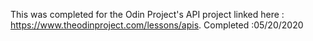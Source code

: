 This was completed for the Odin Project's API project linked here : https://www.theodinproject.com/lessons/apis. Completed :05/20/2020
